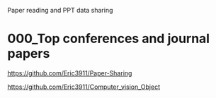 Paper reading and PPT data sharing


# 000_Top conferences and journal papers



https://github.com/Eric3911/Paper-Sharing

https://github.com/Eric3911/Computer_vision_Object
